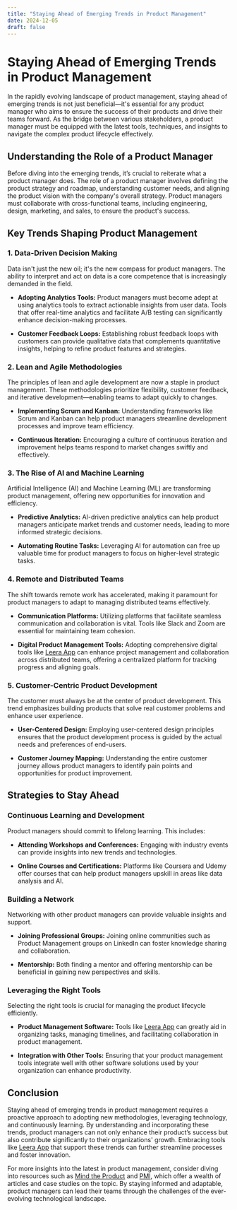 ```yaml
---
title: "Staying Ahead of Emerging Trends in Product Management"
date: 2024-12-05
draft: false
---
```

# Staying Ahead of Emerging Trends in Product Management

In the rapidly evolving landscape of product management, staying ahead of emerging trends is not just beneficial—it's essential for any product manager who aims to ensure the success of their products and drive their teams forward. As the bridge between various stakeholders, a product manager must be equipped with the latest tools, techniques, and insights to navigate the complex product lifecycle effectively.

## Understanding the Role of a Product Manager

Before diving into the emerging trends, it’s crucial to reiterate what a product manager does. The role of a product manager involves defining the product strategy and roadmap, understanding customer needs, and aligning the product vision with the company's overall strategy. Product managers must collaborate with cross-functional teams, including engineering, design, marketing, and sales, to ensure the product's success.

## Key Trends Shaping Product Management

### 1. Data-Driven Decision Making

Data isn't just the new oil; it's the new compass for product managers. The ability to interpret and act on data is a core competence that is increasingly demanded in the field.

- **Adopting Analytics Tools:** Product managers must become adept at using analytics tools to extract actionable insights from user data. Tools that offer real-time analytics and facilitate A/B testing can significantly enhance decision-making processes.

- **Customer Feedback Loops:** Establishing robust feedback loops with customers can provide qualitative data that complements quantitative insights, helping to refine product features and strategies.

### 2. Lean and Agile Methodologies

The principles of lean and agile development are now a staple in product management. These methodologies prioritize flexibility, customer feedback, and iterative development—enabling teams to adapt quickly to changes.

- **Implementing Scrum and Kanban:** Understanding frameworks like Scrum and Kanban can help product managers streamline development processes and improve team efficiency.

- **Continuous Iteration:** Encouraging a culture of continuous iteration and improvement helps teams respond to market changes swiftly and effectively.

### 3. The Rise of AI and Machine Learning

Artificial Intelligence (AI) and Machine Learning (ML) are transforming product management, offering new opportunities for innovation and efficiency.

- **Predictive Analytics:** AI-driven predictive analytics can help product managers anticipate market trends and customer needs, leading to more informed strategic decisions.

- **Automating Routine Tasks:** Leveraging AI for automation can free up valuable time for product managers to focus on higher-level strategic tasks.

### 4. Remote and Distributed Teams

The shift towards remote work has accelerated, making it paramount for product managers to adapt to managing distributed teams effectively.

- **Communication Platforms:** Utilizing platforms that facilitate seamless communication and collaboration is vital. Tools like Slack and Zoom are essential for maintaining team cohesion.

- **Digital Product Management Tools:** Adopting comprehensive digital tools like [Leera App](https://leera.app) can enhance project management and collaboration across distributed teams, offering a centralized platform for tracking progress and aligning goals.

### 5. Customer-Centric Product Development

The customer must always be at the center of product development. This trend emphasizes building products that solve real customer problems and enhance user experience.

- **User-Centered Design:** Employing user-centered design principles ensures that the product development process is guided by the actual needs and preferences of end-users.

- **Customer Journey Mapping:** Understanding the entire customer journey allows product managers to identify pain points and opportunities for product improvement.

## Strategies to Stay Ahead

### Continuous Learning and Development

Product managers should commit to lifelong learning. This includes:

- **Attending Workshops and Conferences:** Engaging with industry events can provide insights into new trends and technologies.

- **Online Courses and Certifications:** Platforms like Coursera and Udemy offer courses that can help product managers upskill in areas like data analysis and AI.

### Building a Network

Networking with other product managers can provide valuable insights and support.

- **Joining Professional Groups:** Joining online communities such as Product Management groups on LinkedIn can foster knowledge sharing and collaboration.

- **Mentorship:** Both finding a mentor and offering mentorship can be beneficial in gaining new perspectives and skills.

### Leveraging the Right Tools

Selecting the right tools is crucial for managing the product lifecycle efficiently.

- **Product Management Software:** Tools like [Leera App](https://leera.app) can greatly aid in organizing tasks, managing timelines, and facilitating collaboration in product management.

- **Integration with Other Tools:** Ensuring that your product management tools integrate well with other software solutions used by your organization can enhance productivity.

## Conclusion

Staying ahead of emerging trends in product management requires a proactive approach to adopting new methodologies, leveraging technology, and continuously learning. By understanding and incorporating these trends, product managers can not only enhance their product’s success but also contribute significantly to their organizations' growth. Embracing tools like [Leera App](https://leera.app) that support these trends can further streamline processes and foster innovation.

For more insights into the latest in product management, consider diving into resources such as [Mind the Product](https://www.mindtheproduct.com) and [PMI](https://www.pmi.org), which offer a wealth of articles and case studies on the topic. By staying informed and adaptable, product managers can lead their teams through the challenges of the ever-evolving technological landscape.